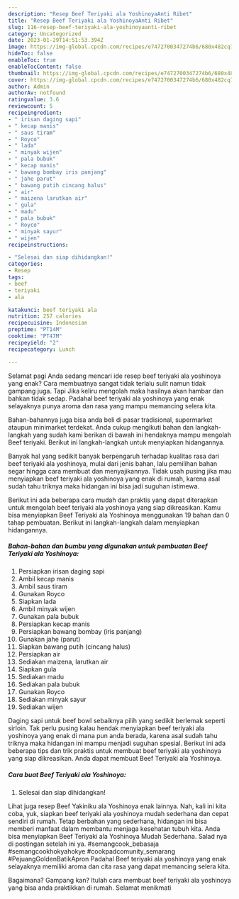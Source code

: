 ```yaml
---
description: "Resep Beef Teriyaki ala YoshinoyaAnti Ribet"
title: "Resep Beef Teriyaki ala YoshinoyaAnti Ribet"
slug: 116-resep-beef-teriyaki-ala-yoshinoyaanti-ribet
category: Uncategorized
date: 2023-01-29T14:51:53.394Z
image: https://img-global.cpcdn.com/recipes/e7472700347274b6/680x482cq70/beef-teriyaki-ala-yoshinoya-foto-resep-utama.jpg
hideToc: false
enableToc: true
enableTocContent: false
thumbnail: https://img-global.cpcdn.com/recipes/e7472700347274b6/680x482cq70/beef-teriyaki-ala-yoshinoya-foto-resep-utama.jpg
cover: https://img-global.cpcdn.com/recipes/e7472700347274b6/680x482cq70/beef-teriyaki-ala-yoshinoya-foto-resep-utama.jpg
author: Admin
authorAv: notfound
ratingvalue: 3.6
reviewcount: 5
recipeingredient:
- " irisan daging sapi"
- " kecap manis"
- " saus tiram"
- " Royco"
- " lada"
- " minyak wijen"
- " pala bubuk"
- " kecap manis"
- " bawang bombay iris panjang"
- " jahe parut"
- " bawang putih cincang halus"
- " air"
- " maizena larutkan air"
- " gula"
- " madu"
- " pala bubuk"
- " Royco"
- " minyak sayur"
- " wijen"
recipeinstructions:

- "Selesai dan siap dihidangkan!"
categories:
- Resep
tags:
- beef
- teriyaki
- ala

katakunci: beef teriyaki ala 
nutrition: 257 calories
recipecuisine: Indonesian
preptime: "PT14M"
cooktime: "PT47M"
recipeyield: "2"
recipecategory: Lunch

---
```



Selamat pagi Anda sedang mencari ide resep beef teriyaki ala yoshinoya yang enak? Cara membuatnya sangat tidak terlalu sulit namun tidak gampang juga. Tapi Jika keliru mengolah maka hasilnya akan hambar dan bahkan tidak sedap. Padahal beef teriyaki ala yoshinoya yang enak selayaknya punya aroma dan rasa yang mampu memancing selera kita.


Bahan-bahannya juga bisa anda beli di pasar tradisional, supermarket ataupun minimarket terdekat. Anda cukup mengikuti bahan dan langkah-langkah yang sudah kami berikan di bawah ini hendaknya mampu mengolah Beef teriyaki. Berikut ini langkah-langkah untuk menyiapkan hidangannya.

Banyak hal yang sedikit banyak berpengaruh terhadap kualitas rasa dari beef teriyaki ala yoshinoya, mulai dari jenis bahan, lalu pemilihan bahan segar hingga cara membuat dan menyajikannya. Tidak usah pusing jika mau menyiapkan beef teriyaki ala yoshinoya yang enak di rumah, karena asal sudah tahu triknya maka hidangan ini bisa jadi suguhan istimewa.


Berikut ini ada beberapa cara mudah dan praktis yang dapat diterapkan untuk mengolah beef teriyaki ala yoshinoya yang siap dikreasikan. Kamu bisa menyiapkan Beef Teriyaki ala Yoshinoya menggunakan 19 bahan dan 0 tahap pembuatan. Berikut ini langkah-langkah dalam menyiapkan hidangannya.

<!--inarticleads1-->

##### Bahan-bahan dan bumbu yang digunakan untuk pembuatan Beef Teriyaki ala Yoshinoya:

1. Persiapkan  irisan daging sapi
1. Ambil  kecap manis
1. Ambil  saus tiram
1. Gunakan  Royco
1. Siapkan  lada
1. Ambil  minyak wijen
1. Gunakan  pala bubuk
1. Persiapkan  kecap manis
1. Persiapkan  bawang bombay (iris panjang)
1. Gunakan  jahe (parut)
1. Siapkan  bawang putih (cincang halus)
1. Persiapkan  air
1. Sediakan  maizena, larutkan air
1. Siapkan  gula
1. Sediakan  madu
1. Sediakan  pala bubuk
1. Gunakan  Royco
1. Sediakan  minyak sayur
1. Sediakan  wijen


Daging sapi untuk beef bowl sebaiknya pilih yang sedikit berlemak seperti sirloin. Tak perlu pusing kalau hendak menyiapkan beef teriyaki ala yoshinoya yang enak di mana pun anda berada, karena asal sudah tahu triknya maka hidangan ini mampu menjadi suguhan spesial. Berikut ini ada beberapa tips dan trik praktis untuk membuat beef teriyaki ala yoshinoya yang siap dikreasikan. Anda dapat membuat Beef Teriyaki ala Yoshinoya. 

<!--inarticleads2-->

##### Cara buat Beef Teriyaki ala Yoshinoya:


1. Selesai dan siap dihidangkan!

Lihat juga resep Beef Yakiniku ala Yoshinoya enak lainnya. Nah, kali ini kita coba, yuk, siapkan beef teriyaki ala yoshinoya mudah sederhana dan cepat sendiri di rumah. Tetap berbahan yang sederhana, hidangan ini bisa memberi manfaat dalam membantu menjaga kesehatan tubuh kita. Anda bisa menyiapkan Beef Teriyaki ala Yoshinoya Mudah Sederhana. Salad nya di postingan setelah ini ya. #semangcook_bebasaja #semangcookhokyahokye #cookpadcomunity_semarang #PejuangGoldenBatikApron Padahal Beef teriyaki ala yoshinoya yang enak selayaknya memiliki aroma dan cita rasa yang dapat memancing selera kita. 

Bagaimana? Gampang kan? Itulah cara membuat beef teriyaki ala yoshinoya yang bisa anda praktikkan di rumah. Selamat menikmati
